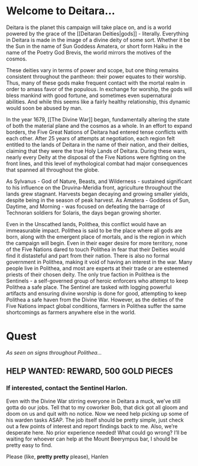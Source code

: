 # Welcome to Deitara...
Deitara is the planet this campaign will take place on, and is a world powered by the grace of the [[Deitaran Deities|gods]] - literally. Everything in Deitara is made in the image of a divine deity of some sort. Whether it be the Sun in the name of Sun Goddess Amatera, or short form Haiku in the name of the Poetry God Brevis, the world mirrors the motives of the cosmos.

These deities vary in terms of power and scope, but one thing remains consistent throughout the pantheon: their power equates to their worship. Thus, many of these gods make frequent contact with the mortal realm in order to amass favor of the populous. In exchange for worship, the gods will bless mankind with good fortune, and sometimes even supernatural abilities. And while this seems like a fairly healthy relationship, this dynamic would soon be abused by man.

In the year 1679, [[The Divine War]] began, fundamentally altering the state of both the material plane and the cosmos as a whole. In an effort to expand borders, the Five Great Nations of Deitara had entered tense conflicts with each other. After 25 years of attempts at negotiation, each region felt entitled to the lands of Deitara in the name of their nation, and their deities, claiming that they were the true Holy Lands of Deitara. During these wars, nearly every Deity at the disposal of the Five Nations were fighting on the front lines, and this level of mythological combat had major consequences that spanned all throughout the globe.

As Sylvanus - God of Nature, Beasts, and Wilderness - sustained significant to his influence on the Druvina-Meridia front, agriculture throughout the lands grew stagnant. Harvests began decaying and growing smaller yields, despite being in the season of peak harvest. As Amatera - Goddess of Sun, Daytime, and Morning - was focused on defeating the barrage of Technoran soldiers for Solaris, the days began growing shorter.

Even in the Unscathed lands, Polithea, this conflict would have an immeasurable impact. Polithea is said to be the place where all gods are born, along with the emergent place of mortals, and is the region in which the campaign will begin. Even in their eager desire for more territory, none of the Five Nations dared to touch Polithea in fear that their Deities would find it distasteful and part from their nation. There is also no formal government in Polithea, making it void of having an interest in the war. Many people live in Polithea, and most are experts at their trade or are esteemed priests of their chosen deity. The only true faction in Polithea is the Sentinels - a self-governed group of heroic enforcers who attempt to keep Polithea a safe place. The Sentinel are tasked with logging powerful artifacts and ensuring divine worship is done for good, attempting to keep Polithea a safe haven from the Divine War. However, as the deities of the Five Nations impact global conditions, farmers in Polithea suffer the same shortcomings as farmers anywhere else in the world. 

# Quest
_As seen on signs throughout Polithea…_
## HELP WANTED: REWARD, 500 GOLD PIECES
### If interested, contact the Sentinel Harlon.
Even with the Divine War stirring everyone in Deitara a muck, we’ve still gotta do our jobs. Tell that to my coworker Bob, that dick got all gloom and doom on us and quit with no notice. Now we need help picking up some of his warden tasks ASAP. The job itself should be pretty simple, just check out a few points of interest and report findings back to me. Also, we’re desperate here. No prior experience needed! What could go wrong? I’ll be waiting for whoever can help at the Mount Beerympus bar, I should be pretty easy to find. 

Please (like, **pretty pretty** please), 
Hanlen